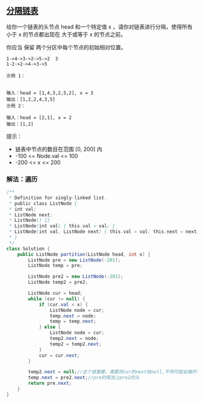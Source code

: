 ## [分隔链表](https://leetcode.cn/problems/partition-list/description/)
给你一个链表的头节点 head 和一个特定值 x ，请你对链表进行分隔，使得所有 小于 x 的节点都出现在 大于或等于 x 的节点之前。

你应当 保留 两个分区中每个节点的初始相对位置。

````
1->4->3->2->5->2  3
1-2->2->4->3->5
````

````
示例 1：


输入：head = [1,4,3,2,5,2], x = 3
输出：[1,2,2,4,3,5]
示例 2：

输入：head = [2,1], x = 2
输出：[1,2]
````

提示：

- 链表中节点的数目在范围 [0, 200] 内
- -100 <= Node.val <= 100
- -200 <= x <= 200

### 解法：遍历
````java
/**
 * Definition for singly-linked list.
 * public class ListNode {
 * int val;
 * ListNode next;
 * ListNode() {}
 * ListNode(int val) { this.val = val; }
 * ListNode(int val, ListNode next) { this.val = val; this.next = next; }
 * }
 */
class Solution {
    public ListNode partition(ListNode head, int x) {
        ListNode pre = new ListNode(-201);
        ListNode temp = pre;

        ListNode pre2 = new ListNode(-201);
        ListNode temp2 = pre2;

        ListNode cur = head;
        while (cur != null) {
            if (cur.val < x) {
                ListNode node = cur;
                temp.next = node;
                temp = temp.next;
            } else {
                ListNode node = cur;
                temp2.next = node;
                temp2 = temp2.next;
            }
            cur = cur.next;
        }

        temp2.next = null;//这个很重要，需要将cur的next给null,不然可能会循环引用
        temp.next = pre2.next;//pre的尾加上pre2的头
        return pre.next;
    }
}
````